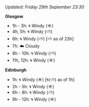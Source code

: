 *Updated: Friday 29th September 23:30*

**Glasgow**

* 1h - 3h: :cyclone: Windy (:sunny:)
* 4h, 5h: :cyclone: Windy (:partly_sunny:)
* 6h: :cyclone: Windy (:partly_sunny:) [:partly_sunny: as of 23h]
* 7h: :cloud: Cloudy
* 8h - 10h: :cyclone: Windy (:partly_sunny:)
* 11h, 12h: :cyclone: Windy (:sunny:)

**Edinburgh**

* 1h: :cyclone: Windy (:sunny:) [:cyclone:(:partly_sunny:) as of 1h]
* 2h - 5h: :cyclone: Windy (:sunny:)
* 6h - 8h: :cyclone: Windy (:partly_sunny:)
* 9h - 12h: :cyclone: Windy (:sunny:)
